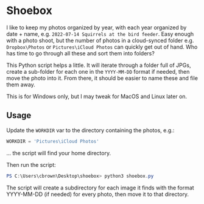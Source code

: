# Shoebox

I like to keep my photos organized by year, with each year organized by date +
name, e.g. `2022-07-14 Squirrels at the bird feeder`. Easy enough with a photo
shoot, but the number of photos in a cloud-synced folder e.g. `Dropbox\Photos`
or `Pictures\iCloud Photos` can quickly get out of hand. Who has time to go
through all these and sort them into folders?

This Python script helps a little. It will iterate through a folder full of
JPGs, create a sub-folder for each one in the `YYYY-MM-DD` format if needed,
then move the photo into it. From there, it should be easier to name these and
file them away.

This is for Windows only, but I may tweak for MacOS and Linux later on.

## Usage

Update the `WORKDIR` var to the directory containing the photos, e.g.:

```python
WORKDIR = 'Pictures\iCloud Photos'
```

... the script will find your home directory.

Then run the script:

```powershell
PS C:\Users\cbrown\Desktop\shoebox> python3 shoebox.py
```

The script will create a subdirectory for each image it finds with the format
YYYY-MM-DD (if needed) for every photo, then move it to that directory. 

[modeline]: # ( vi: set textwidth=78 colorcolumn=80: )
